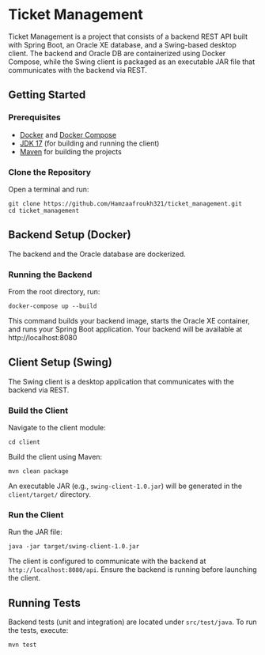 # Ticket Management

Ticket Management is a project that consists of a backend REST API built with Spring Boot, an Oracle XE database, and a Swing-based desktop client. The backend and Oracle DB are containerized using Docker Compose, while the Swing client is packaged as an executable JAR file that communicates with the backend via REST.

## Getting Started

### Prerequisites

- [Docker](https://www.docker.com/) and [Docker Compose](https://docs.docker.com/compose/)
- [JDK 17](https://adoptium.net/) (for building and running the client)
- [Maven](https://maven.apache.org/) for building the projects

### Clone the Repository

Open a terminal and run:

    git clone https://github.com/Hamzaafroukh321/ticket_management.git
    cd ticket_management

## Backend Setup (Docker)

The backend and the Oracle database are dockerized.

### Running the Backend

From the root directory, run:

    docker-compose up --build

This command builds your backend image, starts the Oracle XE container, and runs your Spring Boot application. Your backend will be available at http://localhost:8080

## Client Setup (Swing)

The Swing client is a desktop application that communicates with the backend via REST.

### Build the Client

Navigate to the client module:

    cd client

Build the client using Maven:

    mvn clean package

An executable JAR (e.g., `swing-client-1.0.jar`) will be generated in the `client/target/` directory.

### Run the Client

Run the JAR file:

    java -jar target/swing-client-1.0.jar

The client is configured to communicate with the backend at `http://localhost:8080/api`. Ensure the backend is running before launching the client.

## Running Tests

Backend tests (unit and integration) are located under `src/test/java`. To run the tests, execute:

    mvn test


